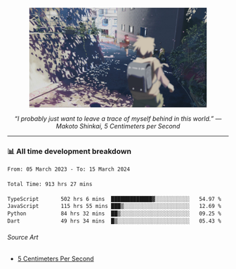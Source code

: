 <p align="center"><img src="asset/header.jpg" width="80%"/></p>
<p align="center"><i>“I probably just want to leave a trace of myself behind in this world.” ― Makoto Shinkai, 5 Centimeters per Second</i></p>

---
<!--
<details>
  <summary>📃 My Resume</summary>

### Education

- 📖 **Computer Science**\
📆 10/2021 - present\
📍 **Thang Long University** - Hoang Mai, Hanoi, Vietnam

### Experience

<img align="right" src="https://img.shields.io/badge/Figma-F24E1E?style=flat&logo=figma&logoColor=white"/>
<img align="right" src="https://img.shields.io/badge/node.js-6DA55F?style=flat&logo=node.js&logoColor=white"/>
<img align="right" src="https://img.shields.io/badge/Next.js-black?style=flat&logo=next.js&logoColor=white"/>
<img align="right" src="https://img.shields.io/badge/TypeScript-007ACC?style=flat&logo=typescript&logoColor=white"/>


- 👨‍💻 **Frontend Web Intern**\
📆 07/2023 - present\
📍 **MQ ICT Solutions** - Hoang Mai, Hanoi, Vietnam
</details> 
-->

### 📊 All time development breakdown

<!--START_SECTION:waka-->

```txt
From: 05 March 2023 - To: 15 March 2024

Total Time: 913 hrs 27 mins

TypeScript       502 hrs 6 mins  █████████████▓░░░░░░░░░░░   54.97 %
JavaScript       115 hrs 55 mins ███▒░░░░░░░░░░░░░░░░░░░░░   12.69 %
Python           84 hrs 32 mins  ██▒░░░░░░░░░░░░░░░░░░░░░░   09.25 %
Dart             49 hrs 34 mins  █▒░░░░░░░░░░░░░░░░░░░░░░░   05.43 %
```

<!--END_SECTION:waka-->

###### Source Art

-  [5 Centimeters Per Second](https://wallhaven.cc/w/nrowq1)


